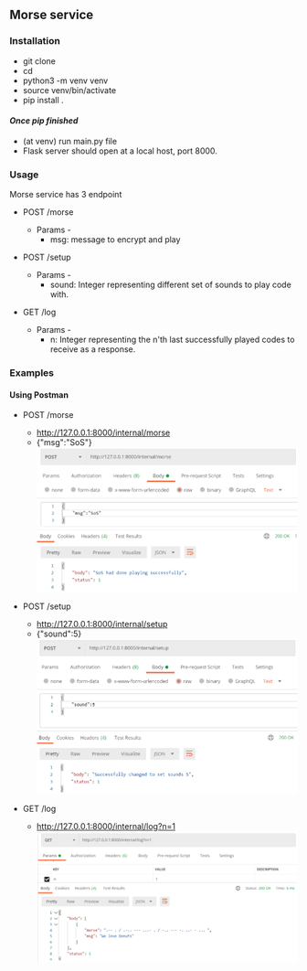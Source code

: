## Morse service

### Installation
* git clone 
* cd 
* python3 -m venv venv
* source venv/bin/activate
* pip install .

#### _Once pip finished_

* (at venv) run main.py file
* Flask server should open at a local host, port 8000. 
### Usage
<p>Morse service has 3 endpoint</p>

* POST  /morse
    * Params -
      * msg: message to encrypt and play
    
* POST /setup
    * Params - 
      * sound: Integer representing different set of sounds to play code with.
    
* GET /log
    * Params - 
        * n: Integer representing the n'th last successfully played codes to receive as a response.
    
### Examples 
#### Using Postman
* POST /morse
    * http://127.0.0.1:8000/internal/morse
    * {"msg":"SoS"}
 ![Alt text](pics/post_msg.png?raw=true "Title")
  

* POST /setup
    * http://127.0.0.1:8000/internal/setup
    * {"sound":5}
 ![Alt text](pics/post_sound.png?raw=true "Title")
  

* GET /log
    * http://127.0.0.1:8000/internal/log?n=1
 ![Alt text](pics/get_log.png?raw=true "Title")
  
